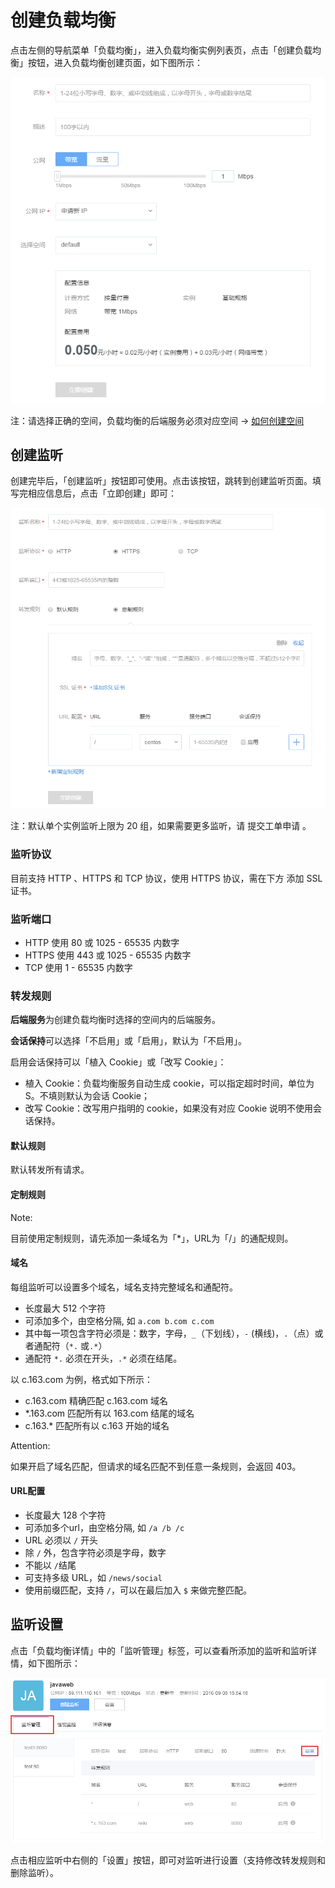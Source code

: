# 创建负载均衡

点击左侧的导航菜单「负载均衡」，进入负载均衡实例列表页，点击「创建负载均衡」按钮，进入负载均衡创建页面，如下图所示：

![](../image/创建负载均衡-创建.png)

注：请选择正确的空间，负载均衡的后端服务必须对应空间 -> [如何创建空间](http://support.c.163.com/md.html#!容器服务/服务管理/使用指南/创建无状态服务.md)


## 创建监听

创建完毕后，「创建监听」按钮即可使用。点击该按钮，跳转到创建监听页面。填写完相应信息后，点击「立即创建」即可：

![](../image/创建负载均衡-创建监听.png)

注：默认单个实例监听上限为 20 组，如果需要更多监听，请 提交工单申请 。

### 监听协议
目前支持 HTTP 、HTTPS 和 TCP 协议，使用 HTTPS 协议，需在下方 添加 SSL 证书。

### 监听端口
* HTTP 使用 80 或 1025 - 65535 内数字
* HTTPS 使用 443 或 1025 - 65535 内数字
* TCP 使用 1 - 65535 内数字

### 转发规则
**后端服务**为创建负载均衡时选择的空间内的后端服务。

**会话保持**可以选择「不启用」或「启用」，默认为「不启用」。

启用会话保持可以「植入 Cookie」或「改写 Cookie」：

* 植入 Cookie：负载均衡服务自动生成 cookie，可以指定超时时间，单位为 S。不填则默认为会话 Cookie；
* 改写 Cookie：改写用户指明的 cookie，如果没有对应 Cookie 说明不使用会话保持。

#### 默认规则

默认转发所有请求。

#### 定制规则

<span>Note:</span><div class="alertContent">目前使用定制规则，请先添加一条域名为「*」，URL为「/」的通配规则。</div>

#### 域名
每组监听可以设置多个域名，域名支持完整域名和通配符。

* 长度最大 512 个字符
* 可添加多个，由空格分隔, 如 `a.com b.com c.com`
* 其中每一项包含字符必须是：数字，字母，`_`（下划线），`-` (横线)，`.`（点）或者通配符（`*.` 或`.*`）
* 通配符 `*.` 必须在开头，`.*` 必须在结尾。

以 c.163.com 为例，格式如下所示：

* c.163.com 精确匹配 c.163.com 域名
* *.163.com 匹配所有以 163.com 结尾的域名
* c.163.* 匹配所有以 c.163 开始的域名

<span>Attention:</span><div class="alertContent">如果开启了域名匹配，但请求的域名匹配不到任意一条规则，会返回 403。</div>

#### URL配置
* 长度最大 128 个字符
* 可添加多个url，由空格分隔, 如 `/a /b /c`
* URL 必须以 `/` 开头
* 除 `/` 外，包含字符必须是字母，数字
* 不能以 `/`结尾
* 可支持多级 URL，如 `/news/social`
* 使用前缀匹配，支持 `/`，可以在最后加入 `$` 来做完整匹配。

## 监听设置

点击「负载均衡详情」中的「监听管理」标签，可以查看所添加的监听和监听详情，如下图所示：

![](../image/创建负载均衡-监听设置.png)

点击相应监听中右侧的「设置」按钮，即可对监听进行设置（支持修改转发规则和删除监听）。